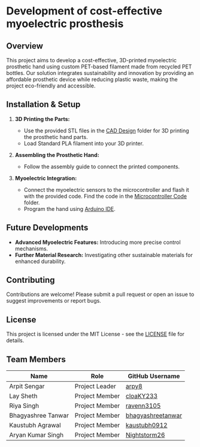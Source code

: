 # Development of cost-effective myoelectric prosthesis

## Overview
This project aims to develop a cost-effective, 3D-printed myoelectric prosthetic hand using custom PET-based filament made from recycled PET bottles. Our solution integrates sustainability and innovation by providing an affordable prosthetic device while reducing plastic waste, making the project eco-friendly and accessible.

## Installation & Setup
1. **3D Printing the Parts:**
   - Use the provided STL files in the [CAD Design](/CAD%20Design/) folder for 3D printing the prosthetic hand parts.
   - Load Standard PLA filament into your 3D printer.

2. **Assembling the Prosthetic Hand:**
   - Follow the assembly guide to connect the printed components.

3. **Myoelectric Integration:**
   - Connect the myoelectric sensors to the microcontroller and flash it with the provided code. Find the code in the [Microcontroller Code](/Microcontroller/) folder.
   - Program the hand using [Arduino IDE](https://www.arduino.cc/en/software).

## Future Developments
- **Advanced Myoelectric Features:** Introducing more precise control mechanisms.
- **Further Material Research:** Investigating other sustainable materials for enhanced durability.

## Contributing
Contributions are welcome! Please submit a pull request or open an issue to suggest improvements or report bugs.

## License
This project is licensed under the MIT License - see the [LICENSE](LICENSE) file for details.

## Team Members

| Name | Role | GitHub Username |
| --- | --- | --- |
| Arpit Sengar | Project Leader | [arpy8](https://github.com/arpy8) |
| Lay Sheth | Project Member | [cloaKY233](https://github.com/cloaKY233) |
| Riya Singh | Project Member | [ravenn3105](https://github.com/ravenn3105) |
| Bhagyashree Tanwar | Project Member | [bhagyashreetanwar](https://github.com/bhagyashreetanwar) |
| Kaustubh Agrawal | Project Member | [kaustubh0912](https://github.com/kaustubh0912) |
| Aryan Kumar Singh | Project Member | [Nightstorm26](https://github.com/Nightstorm26) |